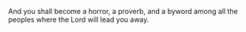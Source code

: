 And you shall become a horror, a proverb, and a byword among all the peoples where the Lord will lead you away.
